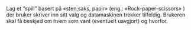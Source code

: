 Lag et “spill” basert på «sten,saks, papir» (eng.: «Rock-paper-scissors» ) der bruker skriver inn sitt valg og datamaskinen trekker tilfeldig. Brukeren skal få beskjed om hvem som vant (eventuelt uavgjort) og hvorfor.